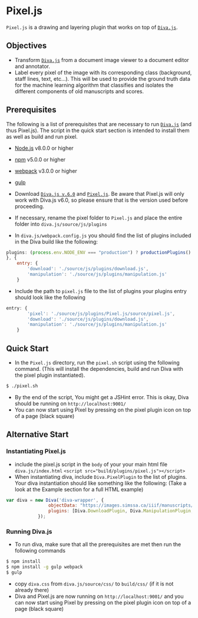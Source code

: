 # Pixel.js
```Pixel.js``` is a drawing and layering plugin that works on top of [```Diva.js```](https://github.com/DDMAL/diva.js). 

## Objectives
- Transform [```Diva.js```](https://github.com/DDMAL/diva.js) from a document image viewer to a document editor and annotator.
- Label every pixel of the image with its corresponding class (background, staff lines, text, etc...). This will be used to provide the ground truth data for the machine learning algorithm that classifies and isolates the different components of old manuscripts and scores.

## Prerequisites
The following is a list of prerequisites that are necessary to run [```Diva.js```](https://github.com/DDMAL/diva.js) (and thus Pixel.js). The script in the quick start section is intended to install them as well as build and run pixel.
- [Node.js](https://github.com/nodesource/distributions#debinstall) v8.0.0 or higher
- [npm](https://www.npmjs.com/get-npm) v5.0.0 or higher
- [webpack](https://webpack.js.org/guides/installation/) v3.0.0 or higher
- [gulp](https://www.npmjs.com/package/gulp)

- Download [```Diva.js v.6.0```](https://github.com/DDMAL/diva.js/tree/develop-diva6) and [```Pixel.js```](https://github.com/DDMAL/Pixel.js/tree/develop). Be aware that Pixel.js will only work with Diva.js v6.0, so please ensure that is the version used before proceeding.
- If necessary, rename the pixel folder to ```Pixel.js``` and place the entire folder into `diva.js/source/js/plugins`
- In `diva.js/webpack.config.js` you should find the list of plugins included in the Diva build like the following:

``` js
plugins: (process.env.NODE_ENV === "production") ? productionPlugins() : developmentPlugins()
}, {
    entry: {
        'download': './source/js/plugins/download.js',
        'manipulation': './source/js/plugins/manipulation.js'
    }
```
- Include the path to ```pixel.js``` file to the list of plugins your plugins entry should look like the following
``` js
entry: {
        'pixel': './source/js/plugins/Pixel.js/source/pixel.js',
        'download': './source/js/plugins/download.js',
        'manipulation': './source/js/plugins/manipulation.js'
    }
```

## Quick Start
- In the ```Pixel.js``` directory, run the `pixel.sh` script using the following command. (This will install the dependencies, build and run Diva with the pixel plugin instantiated).
```bash
$ ./pixel.sh
``` 
- By the end of the script, You might get a JSHint error. This is okay, Diva should be running on ```http://localhost:9001/``` 
- You can now start using Pixel by pressing on the pixel plugin icon on top of a page (black square)

## Alternative Start
### Instantiating Pixel.js
- include the pixel.js script in the `body` of your your main html file `diva.js/index.html` ```<script src="build/plugins/pixel.js"></script>```
- When instantiating diva, include `Diva.PixelPlugin` to the list of plugins. Your diva instantiation should like something like the following: (Take a look at the Example section for a full HTML example)
``` js
var diva = new Diva('diva-wrapper', {
                objectData: "https://images.simssa.ca/iiif/manuscripts/cdn-hsmu-m2149l4/manifest.json",
                plugins: [Diva.DownloadPlugin, Diva.ManipulationPlugin, Diva.PixelPlugin]
            });
```

### Running Diva.js
- To run diva, make sure that all the prerequisites are met then run the following commands
```bash
$ npm install 
$ npm install -g gulp webpack
$ gulp
```
- copy `diva.css` from `diva.js/source/css/` to `build/css/` (if it is not already there)
- Diva and Pixel.js are now running on ```http://localhost:9001/``` and you can now start using Pixel by pressing on the pixel plugin icon on top of a page (black square)
